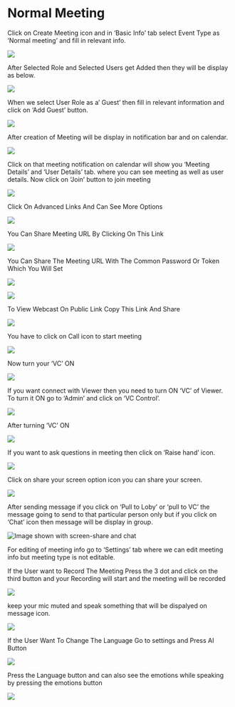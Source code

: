 # Normal Meeting

Click on Create Meeting icon and in ‘Basic Info’ tab select Event Type as ‘Normal meeting’ and fill in relevant info.

![](../../.gitbook/assets/image%20%28288%29.png)

After Selected Role and Selected Users get Added then they will be display as below.

![](../../.gitbook/assets/image%20%28298%29.png)

When we select User Role as a’ Guest’ then fill in relevant information and click on ‘Add Guest’ button.

![](../../.gitbook/assets/image%20%28296%29.png)

After creation of Meeting will be display in notification bar and on calendar.

![](../../.gitbook/assets/image%20%28299%29.png)

Click on that meeting notification on calendar will show you ‘Meeting Details’ and ‘User Details’ tab. where you can see meeting as well as user details. Now click on ‘Join’ button to join meeting

![](../../.gitbook/assets/image%20%28313%29.png)

Click On Advanced Links And Can See More Options

![](../../.gitbook/assets/image%20%28305%29.png)

You Can Share Meeting URL By Clicking On This Link  


![](../../.gitbook/assets/image%20%28320%29.png)

You Can Share The Meeting URL With The Common Password Or Token Which You Will Set

![](../../.gitbook/assets/image%20%28329%29.png)

![](../../.gitbook/assets/image%20%28304%29.png)

To View Webcast On Public Link Copy This Link And Share

![](../../.gitbook/assets/image%20%28332%29.png)



You have to click on Call icon to start meeting

![](../../.gitbook/assets/image%20%28112%29%20%281%29.png)

Now turn your ‘VC’ ON

![](../../.gitbook/assets/image%20%2877%29%20%281%29.png)

If you want connect with Viewer then you need to turn ON ‘VC’ of Viewer. To turn it ON go to ‘Admin’ and click on ‘VC Control’.

![](../../.gitbook/assets/image%20%28151%29.png)

After turning ‘VC’ ON

![](../../.gitbook/assets/image%20%2879%29.png)

If you want to ask questions in meeting then click on ‘Raise hand’ icon.

![](../../.gitbook/assets/image%20%28168%29.png)

Click on share your screen option icon you can share your screen.

![](../../.gitbook/assets/popup_ss.png)

After sending message if you click on ‘Pull to Loby’ or ‘pull to VC’ the message going to send to that particular person only but if you click on ‘Chat’ icon then message will be display in group.

![Image shown with screen-share and chat](../../.gitbook/assets/image%20%28130%29.png)

For editing of meeting info go to ‘Settings’ tab where we can edit meeting info but meeting type is not editable.

If the User want to Record The Meeting Press the 3 dot and click on the third button and your Recording will start and the meeting will be recorded

![](../../.gitbook/assets/image%20%2858%29%20%281%29.png)

keep your mic muted and speak something that will be dispalyed on message icon.

![](../../.gitbook/assets/image%20%28192%29.png)

If the User Want To Change The Language Go to settings and Press AI Button

![](../../.gitbook/assets/image%20%2880%29.png)

Press the Language button and can also see the emotions while speaking by pressing the emotions button  
  


![](../../.gitbook/assets/image%20%2819%29.png)



